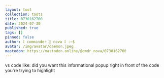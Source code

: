 ```yaml
---
layout: toot
collection: toots
title: 0730162700
date: 2024-07-30
published: true
tags: []
pinned: false
author: ⸸ commander ░ nova ⸸ :~$
avatar: /img/avatar/daemon.jpeg
mastodon: https://mastodon.online/@cmdr_nova/0730162700
---
```


vs code like: did you want this informational popup right in front of the code you're trying to highlight
